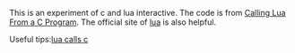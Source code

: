 This is an experiment of c and lua interactive. The code is from [Calling Lua From a C Program](http://www.troubleshooters.com/codecorn/lua/lua_c_calls_lua.htm). The official site of [lua](http://lua-users.org/wiki/BindingCodeToLua) is also helpful.

Useful tips:[lua calls c](http://www.troubleshooters.com/codecorn/lua/lua_lua_calls_c.htm)
